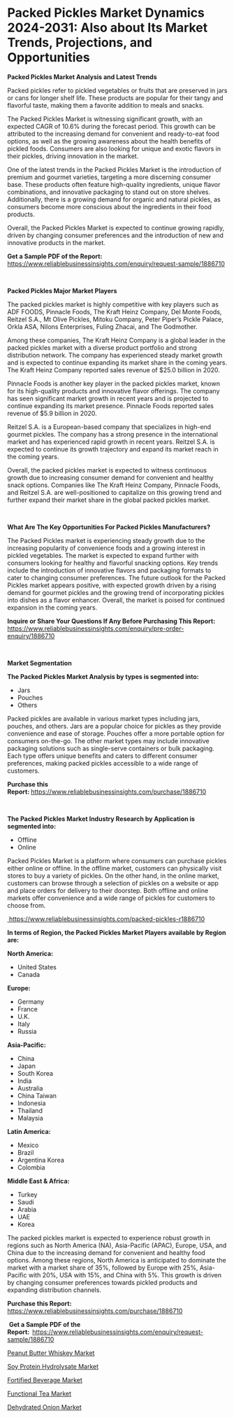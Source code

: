 <p><h1>Packed Pickles Market Dynamics 2024-2031: Also about Its Market Trends, Projections, and Opportunities</h1></p><p><strong>Packed Pickles Market Analysis and Latest Trends</strong></p>
<p><p>Packed pickles refer to pickled vegetables or fruits that are preserved in jars or cans for longer shelf life. These products are popular for their tangy and flavorful taste, making them a favorite addition to meals and snacks.</p><p>The Packed Pickles Market is witnessing significant growth, with an expected CAGR of 10.6% during the forecast period. This growth can be attributed to the increasing demand for convenient and ready-to-eat food options, as well as the growing awareness about the health benefits of pickled foods. Consumers are also looking for unique and exotic flavors in their pickles, driving innovation in the market.</p><p>One of the latest trends in the Packed Pickles Market is the introduction of premium and gourmet varieties, targeting a more discerning consumer base. These products often feature high-quality ingredients, unique flavor combinations, and innovative packaging to stand out on store shelves. Additionally, there is a growing demand for organic and natural pickles, as consumers become more conscious about the ingredients in their food products.</p><p>Overall, the Packed Pickles Market is expected to continue growing rapidly, driven by changing consumer preferences and the introduction of new and innovative products in the market.</p></p>
<p><strong>Get a Sample PDF of the Report:&nbsp;</strong> <a href="https://www.reliablebusinessinsights.com/enquiry/request-sample/1886710">https://www.reliablebusinessinsights.com/enquiry/request-sample/1886710</a></p>
<p>&nbsp;</p>
<p><strong>Packed Pickles Major Market Players</strong></p>
<p><p>The packed pickles market is highly competitive with key players such as ADF FOODS, Pinnacle Foods, The Kraft Heinz Company, Del Monte Foods, Reitzel S.A., Mt Olive Pickles, Mitoku Company, Peter Piper’s Pickle Palace, Orkla ASA, Nilons Enterprises, Fuling Zhacai, and The Godmother. </p><p>Among these companies, The Kraft Heinz Company is a global leader in the packed pickles market with a diverse product portfolio and strong distribution network. The company has experienced steady market growth and is expected to continue expanding its market share in the coming years. The Kraft Heinz Company reported sales revenue of $25.0 billion in 2020.</p><p>Pinnacle Foods is another key player in the packed pickles market, known for its high-quality products and innovative flavor offerings. The company has seen significant market growth in recent years and is projected to continue expanding its market presence. Pinnacle Foods reported sales revenue of $5.9 billion in 2020.</p><p>Reitzel S.A. is a European-based company that specializes in high-end gourmet pickles. The company has a strong presence in the international market and has experienced rapid growth in recent years. Reitzel S.A. is expected to continue its growth trajectory and expand its market reach in the coming years.</p><p>Overall, the packed pickles market is expected to witness continuous growth due to increasing consumer demand for convenient and healthy snack options. Companies like The Kraft Heinz Company, Pinnacle Foods, and Reitzel S.A. are well-positioned to capitalize on this growing trend and further expand their market share in the global packed pickles market.</p></p>
<p>&nbsp;</p>
<p><strong>What Are The Key Opportunities For Packed Pickles Manufacturers?</strong></p>
<p><p>The Packed Pickles market is experiencing steady growth due to the increasing popularity of convenience foods and a growing interest in pickled vegetables. The market is expected to expand further with consumers looking for healthy and flavorful snacking options. Key trends include the introduction of innovative flavors and packaging formats to cater to changing consumer preferences. The future outlook for the Packed Pickles market appears positive, with expected growth driven by a rising demand for gourmet pickles and the growing trend of incorporating pickles into dishes as a flavor enhancer. Overall, the market is poised for continued expansion in the coming years.</p></p>
<p><strong>Inquire or Share Your Questions If Any Before Purchasing This Report:</strong> <a href="https://www.reliablebusinessinsights.com/enquiry/pre-order-enquiry/1886710">https://www.reliablebusinessinsights.com/enquiry/pre-order-enquiry/1886710</a></p>
<p>&nbsp;</p>
<p><strong>Market Segmentation</strong></p>
<p><strong>The Packed Pickles Market Analysis by types is segmented into:</strong></p>
<p><ul><li>Jars</li><li>Pouches</li><li>Others</li></ul></p>
<p><p>Packed pickles are available in various market types including jars, pouches, and others. Jars are a popular choice for pickles as they provide convenience and ease of storage. Pouches offer a more portable option for consumers on-the-go. The other market types may include innovative packaging solutions such as single-serve containers or bulk packaging. Each type offers unique benefits and caters to different consumer preferences, making packed pickles accessible to a wide range of customers.</p></p>
<p><strong>Purchase this Report:&nbsp;</strong><a href="https://www.reliablebusinessinsights.com/purchase/1886710">https://www.reliablebusinessinsights.com/purchase/1886710</a></p>
<p>&nbsp;</p>
<p><strong>The Packed Pickles Market Industry Research by Application is segmented into:</strong></p>
<p><ul><li>Offline</li><li>Online</li></ul></p>
<p><p>Packed Pickles Market is a platform where consumers can purchase pickles either online or offline. In the offline market, customers can physically visit stores to buy a variety of pickles. On the other hand, in the online market, customers can browse through a selection of pickles on a website or app and place orders for delivery to their doorstep. Both offline and online markets offer convenience and a wide range of pickles for customers to choose from.</p></p>
<p><a href="https://www.reliablebusinessinsights.com/packed-pickles-r1886710">&nbsp;https://www.reliablebusinessinsights.com/packed-pickles-r1886710</a></p>
<p><strong>In terms of Region, the Packed Pickles Market Players available by Region are:</strong></p>
<p>
    <p> <strong> North America: </strong>
        <ul>
            <li>United States</li>
            <li>Canada</li>
        </ul>
        </p> 
    <p> <strong> Europe: </strong>
        <ul>
            <li>Germany</li>
            <li>France</li>
            <li>U.K.</li>
            <li>Italy</li>
            <li>Russia</li>
        </ul>
        </p> 
    <p> <strong> Asia-Pacific: </strong>
        <ul>
            <li>China</li>
            <li>Japan</li>
            <li>South Korea</li>
            <li>India</li>
            <li>Australia</li>
            <li>China Taiwan</li>
            <li>Indonesia</li>
            <li>Thailand</li>
            <li>Malaysia</li>
        </ul>
        </p> 
    <p> <strong> Latin America: </strong>
        <ul>
            <li>Mexico</li>
            <li>Brazil</li>
            <li>Argentina Korea</li>
            <li>Colombia</li>
        </ul>
        </p> 
    <p> <strong> Middle East & Africa: </strong>
        <ul>
            <li>Turkey</li>
            <li>Saudi</li>
            <li>Arabia</li>
            <li>UAE</li>
            <li>Korea</li>
        </ul>
    </p>
    </p>
<p><p>The packed pickles market is expected to experience robust growth in regions such as North America (NA), Asia-Pacific (APAC), Europe, USA, and China due to the increasing demand for convenient and healthy food options. Among these regions, North America is anticipated to dominate the market with a market share of 35%, followed by Europe with 25%, Asia-Pacific with 20%, USA with 15%, and China with 5%. This growth is driven by changing consumer preferences towards pickled products and expanding distribution channels.</p></p>
<p><strong>Purchase this Report: </strong><a href="https://www.reliablebusinessinsights.com/purchase/1886710">https://www.reliablebusinessinsights.com/purchase/1886710</a></p>
<p>&nbsp;<strong>Get a Sample PDF of the Report:&nbsp;&nbsp;</strong><a href="https://www.reliablebusinessinsights.com/enquiry/request-sample/1886710">https://www.reliablebusinessinsights.com/enquiry/request-sample/1886710</a></p>
<p><strong></strong></p>
<p><p><a href="https://github.com/nicoletavirag/Market-Research-Report-List-4/blob/main/peanut-butter-whiskey-market.md">Peanut Butter Whiskey Market</a></p><p><a href="https://github.com/RoccoManning/Market-Research-Report-List-6/blob/main/soy-protein-hydrolysate-market.md">Soy Protein Hydrolysate Market</a></p><p><a href="https://github.com/mauripalmi/Market-Research-Report-List-4/blob/main/fortified-beverage-market.md">Fortified Beverage Market</a></p><p><a href="https://github.com/gulaimolin/Market-Research-Report-List-5/blob/main/functional-tea-market.md">Functional Tea Market</a></p><p><a href="https://github.com/ranaacryptoaddmin/Market-Research-Report-List-1/blob/main/dehydrated-onion-market.md">Dehydrated Onion Market</a></p></p>
